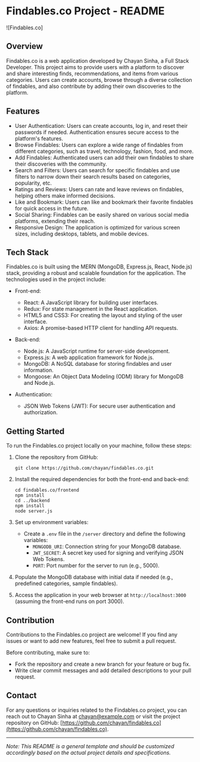 # Findables.co Project - README

![Findables.co]

## Overview

Findables.co is a web application developed by Chayan Sinha, a Full Stack Developer. This project aims to provide users with a platform to discover and share interesting finds, recommendations, and items from various categories. Users can create accounts, browse through a diverse collection of findables, and also contribute by adding their own discoveries to the platform.

## Features

- User Authentication: Users can create accounts, log in, and reset their passwords if needed. Authentication ensures secure access to the platform's features.
- Browse Findables: Users can explore a wide range of findables from different categories, such as travel, technology, fashion, food, and more.
- Add Findables: Authenticated users can add their own findables to share their discoveries with the community.
- Search and Filters: Users can search for specific findables and use filters to narrow down their search results based on categories, popularity, etc.
- Ratings and Reviews: Users can rate and leave reviews on findables, helping others make informed decisions.
- Like and Bookmark: Users can like and bookmark their favorite findables for quick access in the future.
- Social Sharing: Findables can be easily shared on various social media platforms, extending their reach.
- Responsive Design: The application is optimized for various screen sizes, including desktops, tablets, and mobile devices.

## Tech Stack

Findables.co is built using the MERN (MongoDB, Express.js, React, Node.js) stack, providing a robust and scalable foundation for the application. The technologies used in the project include:

- Front-end:
  - React: A JavaScript library for building user interfaces.
  - Redux: For state management in the React application.
  - HTML5 and CSS3: For creating the layout and styling of the user interface.
  - Axios: A promise-based HTTP client for handling API requests.

- Back-end:
  - Node.js: A JavaScript runtime for server-side development.
  - Express.js: A web application framework for Node.js.
  - MongoDB: A NoSQL database for storing findables and user information.
  - Mongoose: An Object Data Modeling (ODM) library for MongoDB and Node.js.

- Authentication:
  - JSON Web Tokens (JWT): For secure user authentication and authorization.

## Getting Started

To run the Findables.co project locally on your machine, follow these steps:

1. Clone the repository from GitHub:

   ```
   git clone https://github.com/chayan/findables.co.git
   ```

2. Install the required dependencies for both the front-end and back-end:

   ```
   cd findables.co/frontend
   npm install
   cd ../backend
   npm install 
   node server.js
   ```

3. Set up environment variables:
   - Create a `.env` file in the `/server` directory and define the following variables:
     - `MONGODB_URI`: Connection string for your MongoDB database.
     - `JWT_SECRET`: A secret key used for signing and verifying JSON Web Tokens.
     - `PORT`: Port number for the server to run (e.g., 5000).

4. Populate the MongoDB database with initial data if needed (e.g., predefined categories, sample findables).

5. Access the application in your web browser at `http://localhost:3000` (assuming the front-end runs on port 3000).

## Contribution

Contributions to the Findables.co project are welcome! If you find any issues or want to add new features, feel free to submit a pull request.

Before contributing, make sure to:

- Fork the repository and create a new branch for your feature or bug fix.
- Write clear commit messages and add detailed descriptions to your pull request.

## Contact

For any questions or inquiries related to the Findables.co project, you can reach out to Chayan Sinha at chayan@example.com or visit the project repository on GitHub: [https://github.com/chayan/findables.co](https://github.com/chayan/findables.co).

---

*Note: This README is a general template and should be customized accordingly based on the actual project details and specifications.*
